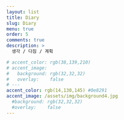 ```yaml
---
layout: list
title: Diary
slug: Diary
menu: true
order: 5
comments: true
description: >
  생각 / 다짐 / 계획

# accent_color: rgb(38,139,210)
# accent_image:
#   background: rgb(32,32,32)
#   overlay:    false
# ---
accent_color: rgb(14,130,145) #0e8291
accent_image: /assets/img/background4.jpg
  #background: rgb(32,32,32)
  #overlay:    false
---
```

